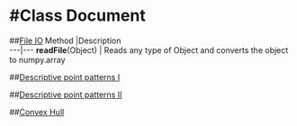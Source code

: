 #Class Document
==================
##[File IO](http://docs.scipy.org/doc/numpy/reference/generated/numpy.loadtxt.html)
Method |Description                                               
---|---
**readFile**(Object) | Reads any type of Object and converts the object to numpy.array

##[Descriptive point patterns I](https://github.com/GPH498598F14/GPH498598F14/blob/master/project/05_point_pattern_basics.pdf)

##[Descriptive point patterns II](https://github.com/GPH498598F14/GPH498598F14/blob/master/project/09_point_distance.pdf)

##[Convex Hull](http://docs.scipy.org/doc/scipy-dev/reference/generated/scipy.spatial.ConvexHull.html)
